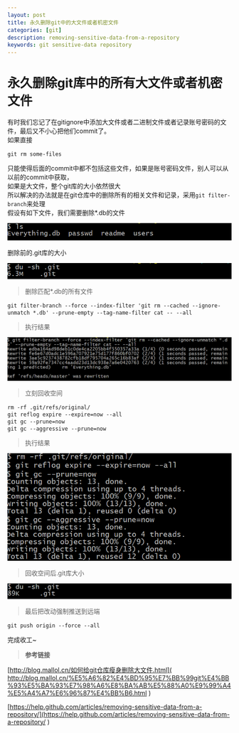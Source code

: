 ```yaml
---
layout: post
title: 永久删除git中的大文件或者机密文件
categories: [git]
description: removing-sensitive-data-from-a-repository
keywords: git sensitive-data repository
---
```


# 永久删除git库中的所有大文件或者机密文件

有时我们忘记了在gitignore中添加大文件或者二进制文件或者记录账号密码的文件，最后又不小心把他们commit了。  
如果直接  

	git rm some-files

只能使得后面的commit中都不包括这些文件，如果是账号密码文件，别人可以从以前的commit中获取，  
如果是大文件，整个git库的大小依然很大  
所以解决的办法就是在git仓库中的删除所有的相关文件和记录，采用`git filter-branch`来处理  
假设有如下文件，我们需要删除\*.db的文件

![ls](/images/git-filter-branch/git-ls.PNG)

删除前的.git库的大小

![du-before](/images/git-filter-branch/git-du-before.PNG)

>删除匹配\*.db的所有文件

    git filter-branch --force --index-filter 'git rm --cached --ignore-unmatch *.db' --prune-empty --tag-name-filter cat -- --all
>执行结果

![git-filter](/images/git-filter-branch/git-filter.PNG)

>立刻回收空间

	rm -rf .git/refs/original/ 
	git reflog expire --expire=now --all
	git gc --prune=now
	git gc --aggressive --prune=now

>执行结果

![git-gc](/images/git-filter-branch/git-gc.PNG)

>回收空间后.git库大小

![git-gc](/images/git-filter-branch/git-du-after.PNG)

>最后把改动强制推送到远端

	git push origin --force --all

完成收工~

>**参考链接**

[http://blog.mallol.cn/如何给git仓库瘦身删除大文件.html]( http://blog.mallol.cn/%E5%A6%82%E4%BD%95%E7%BB%99git%E4%BB%93%E5%BA%93%E7%98%A6%E8%BA%AB%E5%88%A0%E9%99%A4%E5%A4%A7%E6%96%87%E4%BB%B6.html )

[https://help.github.com/articles/removing-sensitive-data-from-a-repository/](https://help.github.com/articles/removing-sensitive-data-from-a-repository/ )
